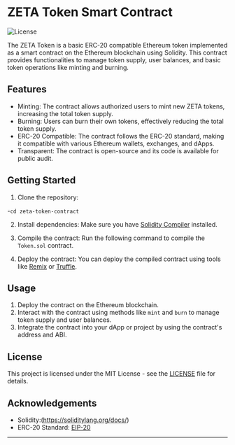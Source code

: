 # ZETA Token Smart Contract

![License](https://img.shields.io/badge/license-MIT-blue)

The ZETA Token is a basic ERC-20 compatible Ethereum token implemented as a smart contract on the Ethereum blockchain using Solidity. This contract provides functionalities to manage token supply, user balances, and basic token operations like minting and burning.

## Features

- Minting: The contract allows authorized users to mint new ZETA tokens, increasing the total token supply.
- Burning: Users can burn their own tokens, effectively reducing the total token supply.
- ERC-20 Compatible: The contract follows the ERC-20 standard, making it compatible with various Ethereum wallets, exchanges, and dApps.
- Transparent: The contract is open-source and its code is available for public audit.

## Getting Started

1. Clone the repository:

-`cd zeta-token-contract`

2. Install dependencies: Make sure you have [Solidity Compiler](https://soliditylang.org/docs/getting-started.html#installing-the-solidity-compiler) installed.

3. Compile the contract: Run the following command to compile the `Token.sol` contract.


4. Deploy the contract: You can deploy the compiled contract using tools like [Remix](https://remix.ethereum.org/) or [Truffle](https://www.trufflesuite.com/).

## Usage

1. Deploy the contract on the Ethereum blockchain.
2. Interact with the contract using methods like `mint` and `burn` to manage token supply and user balances.
3. Integrate the contract into your dApp or project by using the contract's address and ABI.

## License

This project is licensed under the MIT License - see the [LICENSE](LICENSE.md) file for details.

## Acknowledgements

- Solidity:(https://soliditylang.org/docs/)
- ERC-20 Standard: [EIP-20](https://eips.ethereum.org/EIPS/eip-20)

---
